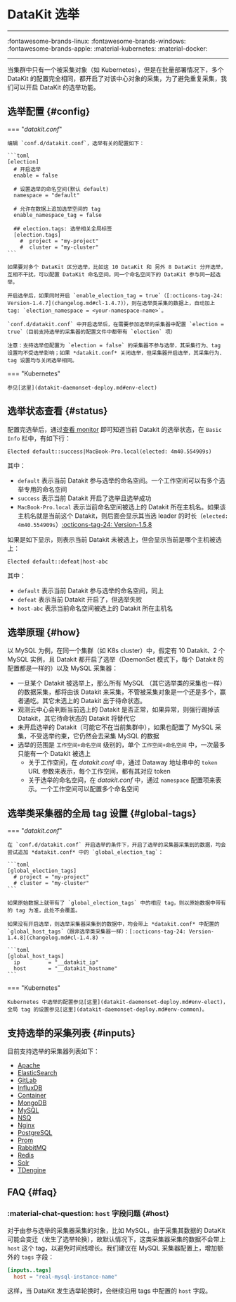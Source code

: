 
# DataKit 选举
---

:fontawesome-brands-linux: :fontawesome-brands-windows: :fontawesome-brands-apple: :material-kubernetes: :material-docker:

---

当集群中只有一个被采集对象（如 Kubernetes），但是在批量部署情况下，多个 DataKit 的配置完全相同，都开启了对该中心对象的采集，为了避免重复采集，我们可以开启 DataKit 的选举功能。

## 选举配置 {#config}

<!-- markdownlint-disable MD046 -->
=== "*datakit.conf*"

    编辑 `conf.d/datakit.conf`，选举有关的配置如下：
    
    ```toml
    [election]
      # 开启选举
      enable = false

      # 设置选举的命名空间(默认 default)
      namespace = "default"
    
      # 允许在数据上追加选举空间的 tag
      enable_namespace_tag = false
    
      ## election.tags: 选举相关全局标签
      [election.tags]
        #  project = "my-project"
        #  cluster = "my-cluster"
    ```
    
    如果要对多个 DataKit 区分选举，比如这 10 DataKit 和 另外 8 DataKit 分开选举，互相不干扰，可以配置 DataKit 命名空间。同一个命名空间下的 DataKit 参与同一起选举。
    
    开启选举后，如果同时开启 `enable_election_tag = true`（[:octicons-tag-24: Version-1.4.7](changelog.md#cl-1.4.7)），则在选举类采集的数据上，自动加上 tag: `election_namespace = <your-namespace-name>`。

    `conf.d/datakit.conf` 中开启选举后，在需要参加选举的采集器中配置 `election = true`（目前支持选举的采集器的配置文件中都带有 `election` 项）

    注意：支持选举但配置为 `election = false` 的采集器不参与选举，其采集行为、tag 设置均不受选举影响；如果 *datakit.conf* 关闭选举，但采集器开启选举，其采集行为、tag 设置均与关闭选举相同。

=== "Kubernetes"

    参见[这里](datakit-daemonset-deploy.md#env-elect)
<!-- markdownlint-enable -->

## 选举状态查看 {#status}

配置完选举后，通过[查看 monitor](datakit-monitor.md#view) 即可知道当前 Datakit 的选举状态，在 `Basic Info` 栏中，有如下行：

```not-set
Elected default::success|MacBook-Pro.local(elected: 4m40.554909s)
```

其中：

- `default` 表示当前 Datakit 参与选举的命名空间。一个工作空间可以有多个选举专用的命名空间
- `success` 表示当前 Datakit 开启了选举且选举成功
- `MacBook-Pro.local` 表示当前命名空间被选上的 Datakit 所在主机名。如果该主机名就是当前这个 Datakit，则后面会显示其当选 leader 的时长（`elected: 4m40.554909s`）[:octicons-tag-24: Version-1.5.8](changelog.md#cl-1.5.8)

如果是如下显示，则表示当前 Datakit 未被选上，但会显示当前是哪个主机被选上：

```not-set
Elected default::defeat|host-abc
```

其中：

- `default` 表示当前 Datakit 参与选举的命名空间，同上
- `defeat` 表示当前 Datakit 开启了，但选举失败
- `host-abc` 表示当前命名空间被选上的 Datakit 所在主机名

## 选举原理 {#how}

以 MySQL 为例，在同一个集群（如 K8s cluster）中，假定有 10 Datakit、2 个 MySQL 实例，且 Datakit 都开启了选举（DaemonSet 模式下，每个 Datakit 的配置都是一样的）以及 MySQL 采集器：

- 一旦某个 Datakit 被选举上，那么所有 MySQL （其它选举类的采集也一样）的数据采集，都将由该 Datakit 来采集，不管被采集对象是一个还是多个，赢者通吃。其它未选上的 Datakit 出于待命状态。
- 观测云中心会判断当前选上的 Datakit 是否正常，如果异常，则强行踢掉该 Datakit，其它待命状态的 Datakit 将替代它
- 未开启选举的 Datakit（可能它不在当前集群中），如果也配置了 MySQL 采集，不受选举约束，它仍然会去采集 MySQL 的数据
- 选举的范围是 `工作空间+命名空间` 级别的，单个 `工作空间+命名空间` 中，一次最多只能有一个 Datakit 被选上
    - 关于工作空间，在 *datakit.conf* 中，通过 Dataway 地址串中的 `token` URL 参数来表示，每个工作空间，都有其对应 token
    - 关于选举的命名空间，在 *datakit.conf* 中，通过 `namespace` 配置项来表示。一个工作空间可以配置多个命名空间

## 选举类采集器的全局 tag 设置 {#global-tags}

<!-- markdownlint-disable MD046 -->
=== "*datakit.conf*"

    在 `conf.d/datakit.conf` 开启选举的条件下，开启了选举的采集器采集到的数据，均会尝试追加 *datakit.conf* 中的 `global_election_tag`：
    
    ```toml
    [global_election_tags]
      # project = "my-project"
      # cluster = "my-cluster"
    ```

    如果原始数据上就带有了 `global_election_tags` 中的相应 tag，则以原始数据中带有的 tag 为准，此处不会覆盖。

    如果没有开启选举，则选举采集器采集到的数据中，均会带上 *datakit.conf* 中配置的 `global_host_tags`（跟非选举类采集器一样）：[:octicons-tag-24: Version-1.4.8](changelog.md#cl-1.4.8) ·

    ```toml
    [global_host_tags]
      ip         = "__datakit_ip"
      host       = "__datakit_hostname"
    ```

=== "Kubernetes"

    Kubernetes 中选举的配置参见[这里](datakit-daemonset-deploy.md#env-elect)，全局 tag 的设置参见[这里](datakit-daemonset-deploy.md#env-common)。
<!-- markdownlint-enable -->

## 支持选举的采集列表 {#inputs}

目前支持选举的采集器列表如下：

- [Apache](apache.md)
- [ElasticSearch](elasticsearch.md)
- [GitLab](gitlab.md)
- [InfluxDB](influxdb.md)
- [Container](container.md)
- [MongoDB](mongodb.md)
- [MySQL](mysql.md)
- [NSQ](nsq.md)
- [Nginx](nginx.md)
- [PostgreSQL](postgresql.md)
- [Prom](prom.md)
- [RabbitMQ](rabbitmq.md)
- [Redis](redis.md)
- [Solr](solr.md)
- [TDengine](tdengine.md)

## FAQ {#faq}

### :material-chat-question: `host` 字段问题 {#host}

对于由参与选举的采集器采集的对象，比如 MySQL，由于采集其数据的 DataKit 可能会变迁（发生了选举轮换），故默认情况下，这类采集器采集的数据不会带上 `host` 这个 tag，以避免时间线增长。我们建议在 MySQL 采集器配置上，增加额外的 `tags` 字段：

```toml
[inputs..tags]
  host = "real-mysql-instance-name"
```

这样，当 DataKit 发生选举轮换时，会继续沿用 tags 中配置的 `host` 字段。

